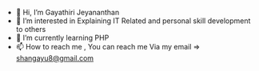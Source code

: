 - 👋 Hi, I’m Gayathiri Jeyananthan
- 👀 I’m interested in Explaining IT Related and personal skill development to others
- 🌱 I’m currently learning PHP
- 📫 How to reach me , You can reach me Via my email => shangayu8@gmail.com

<!---
shangayu/shangayu is a ✨ special ✨ repository because its `README.md` (this file) appears on your GitHub profile.
You can click the Preview link to take a look at your changes.
--->

